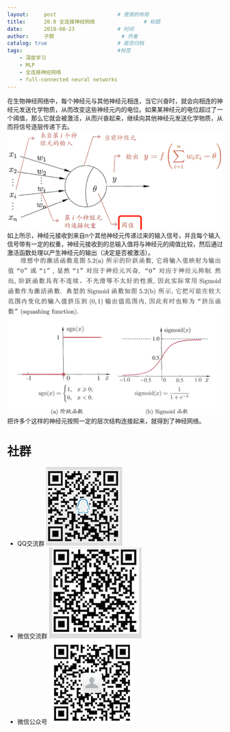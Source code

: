 ```yaml
---
layout:     post   				    # 使用的布局
title:      20.0 全连接神经网络 				# 标题 
date:       2018-08-23 				# 时间
author:     子颢 						# 作者
catalog: true 						# 是否归档
tags:								#标签
    - 深度学习
    - MLP
    - 全连接神经网络
    - full-connected neural networks
---
```


在生物神经网络中，每个神经元与其他神经元相连，当它兴奋时，就会向相连的神经元发送化学物质，从而改变这些神经元内的电位。如果某神经元的电位超过了一个阈值，那么它就会被激活，从而兴奋起来，继续向其他神经元发送化学物质，从而将信号逐层传递下去。
![MLP](/img/MLP-01.png)
如上所示，神经元接收到来自n个其他神经元传递过来的输入信号，并且每个输入信号带有一定的权重，神经元接收到的总输入值将与神经元的阈值比较，然后通过激活函数处理以产生神经元的输出（决定是否被激活）。
![MLP](/img/MLP-02.png)
把许多个这样的神经元按照一定的层次结构连接起来，就得到了神经网络。



# 社群

- QQ交流群
	![562929489](/img/qq_ewm.png)
- 微信交流群
	![562929489](/img/wx_ewm.png)
- 微信公众号
	![562929489](/img/wxgzh_ewm.png)